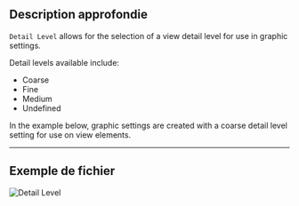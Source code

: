 ## Description approfondie
`Detail Level` allows for the selection of a view detail level for use in graphic settings.

Detail levels available include:
- Coarse
- Fine
- Medium
- Undefined

In the example below, graphic settings are created with a coarse detail level setting for use on view elements.
___
## Exemple de fichier

![Detail Level](./DSRevitNodesUI.DetailLevel_img.jpg)
